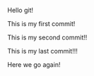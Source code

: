 Hello git!

This is my first commit!

This is my second commit!!

This is my last commit!!!

Here we go again!